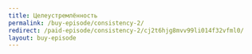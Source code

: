 ```yaml
---
title: Целеустремлённость
permalink: /buy-episode/consistency-2/
redirect: /paid-episode/consistency-2/cj2t6hjg8mvv99li014f32vfml0/
layout: buy-episode
---
```

